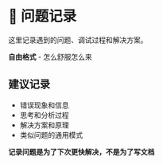 # 🐛 问题记录

这里记录遇到的问题、调试过程和解决方案。

**自由格式** - 怎么舒服怎么来

## 建议记录

- 错误现象和信息
- 思考和分析过程
- 解决方案和原理
- 类似问题的通用模式

**记录问题是为了下次更快解决，不是为了写文档**

